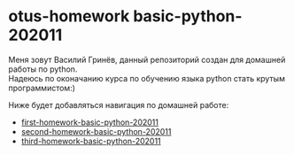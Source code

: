 # otus-homework basic-python-202011
Меня зовут Василий Гринёв, данный репозиторий создан для домашней работы по python.  
Надеюсь по оконачанию курса по обучению языка python стать крутым программистом:)  
  
Ниже будет добавляться навигация по домашней работе:  
* [first-homework-basic-python-202011](https://github.com/Shoggahhh/otus-homework/tree/homework/firsthomework "lessonAboutFunc")
* [second-homework-basic-python-202011](https://github.com/Shoggahhh/otus-homework/tree/master/second-homework/ "lessonAboutClasses")
* [third-homework-basic-python-202011](https://github.com/Shoggahhh/otus-homework/tree/homework/thirdhomework)
